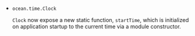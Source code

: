 * `ocean.time.Clock`

  `Clock` now expose a new static function, `startTime`, which is initialized
  on application startup to the current time via a module constructor.
